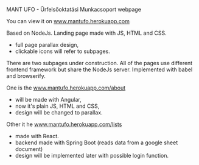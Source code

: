 MANT UFO - Űrfelsőoktatási Munkacsoport webpage

You can view it on www.mantufo.herokuapp.com

Based on NodeJs.
Landing page made with JS, HTML and CSS.
  - full page parallax design,
  - clickable icons will refer to subpages.
  
There are two subpages under construction.
All of the pages use different frontend framework but share the NodeJs server.
Implemented with babel and browserify.

One is the www.mantufo.herokuapp.com/about
  - will be made with Angular,
  - now it's plain JS, HTML and CSS,
  - design will be changed to parallax.
  
Other it he www.mantufo.herokuapp.com/lists
  - made with React.
  - backend made with Spring Boot (reads data from a google sheet document)
  - design will be implemented later with possible login function.
